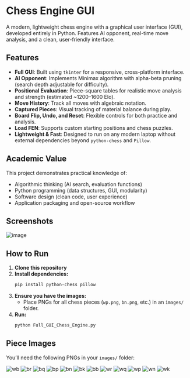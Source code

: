 # Chess Engine GUI

A modern, lightweight chess engine with a graphical user interface (GUI), developed entirely in Python. Features AI opponent, real-time move analysis, and a clean, user-friendly interface. 

##  Features

- **Full GUI**: Built using `tkinter` for a responsive, cross-platform interface.
- **AI Opponent**: Implements Minimax algorithm with alpha-beta pruning (search depth adjustable for difficulty).
- **Positional Evaluation**: Piece-square tables for realistic move analysis and strength (estimated ~1200–1600 Elo).
- **Move History**: Track all moves with algebraic notation.
- **Captured Pieces**: Visual tracking of material balance during play.
- **Board Flip, Undo, and Reset**: Flexible controls for both practice and analysis.
- **Load FEN**: Supports custom starting positions and chess puzzles.
- **Lightweight & Fast**: Designed to run on any modern laptop without external dependencies beyond `python-chess` and `Pillow`.

##  Academic Value

This project demonstrates practical knowledge of:
- Algorithmic thinking (AI search, evaluation functions)
- Python programming (data structures, GUI, modularity)
- Software design (clean code, user experience)
- Application packaging and open-source workflow

##  Screenshots

![image](https://github.com/user-attachments/assets/2cf4392f-0639-4780-b932-be35ac4de8e5)

##  How to Run

1. **Clone this repository**
2. **Install dependencies:**
    ```bash
    pip install python-chess pillow
    ```
3. **Ensure you have the images:**
   - Place PNGs for all chess pieces (`wp.png`, `bn.png`, etc.) in an `images/` folder.
4. **Run:**
    ```bash
    python Full_GUI_Chess_Engine.py
    ```

## Piece Images

You’ll need the following PNGs in your `images/` folder:




![wb](https://github.com/user-attachments/assets/fcab4546-15c4-41e7-b00a-a20e72a53a02)
![br](https://github.com/user-attachments/assets/a5c67c52-84a3-4384-9f07-c3a168e0cc2e)
![bq](https://github.com/user-attachments/assets/d90a1e14-01ee-44a7-8484-f64842c0fc82)
![bp](https://github.com/user-attachments/assets/bda8eba1-701a-4fe0-b2f0-86ed2f260706)
![bn](https://github.com/user-attachments/assets/1ade0b92-72f6-4e77-91c6-737915afc43e)
![bk](https://github.com/user-attachments/assets/0ecca8ee-5f9f-48f8-b27b-9a8e854d487a)
![bb](https://github.com/user-attachments/assets/9057d11d-9fdb-4d71-9131-7840ff29ff43)
![wr](https://github.com/user-attachments/assets/a1b1083e-1d92-4da1-9b1c-baef185f7d48)
![wq](https://github.com/user-attachments/assets/e0aeddf0-ae43-4c93-aef0-c397bbd30de8)
![wp](https://github.com/user-attachments/assets/d24e64ab-54e3-4e09-b12b-96bcc60a8446)
![wn](https://github.com/user-attachments/assets/5155926f-5e3f-4b8f-883e-38b88d67a377)
![wk](https://github.com/user-attachments/assets/013243eb-ef0f-455a-a219-06f88bf7b776)

